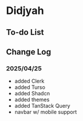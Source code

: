 # Didjyah

## To-do List

## Change Log

### 2025/04/25

- added Clerk
- added Turso
- added Shadcn
- added themes
- added TanStack Query
- navbar w/ mobile support
